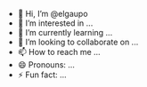 - 👋 Hi, I’m @elgaupo
- 👀 I’m interested in ...
- 🌱 I’m currently learning ...
- 💞️ I’m looking to collaborate on ...
- 📫 How to reach me ...
- 😄 Pronouns: ...
- ⚡ Fun fact: ...

<!---
elgaupo/elgaupo is a ✨ special ✨ repository because its `README.md` (this file) appears on your GitHub profile.
You can click the Preview link to take a look at your changes.
--->
